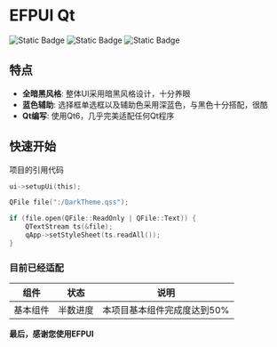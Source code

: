 # EFPUI Qt
![Static Badge](https://img.shields.io/badge/Platform-_Qt-Green)
![Static Badge](https://img.shields.io/badge/Language-_C%2B%2B-blue)
![Static Badge](https://img.shields.io/badge/Developer-_EFPChen-orange)

## 特点

- **全暗黑风格**: 整体UI采用暗黑风格设计，十分养眼
- **蓝色辅助**: 选择框单选框以及辅助色采用深蓝色，与黑色十分搭配，很酷
- **Qt编写**: 使用Qt6，几乎完美适配任何Qt程序

## 快速开始

项目的引用代码

```C
ui->setupUi(this);

QFile file(":/DarkTheme.qss");

if (file.open(QFile::ReadOnly | QFile::Text)) {
    QTextStream ts(&file);
    qApp->setStyleSheet(ts.readAll());
}
```

### 目前已经适配

| 组件 | 状态 | 说明 |
|------|------|------|
| 基本组件 | 半数进度 | 本项目基本组件完成度达到50% |

**最后，感谢您使用EFPUI**